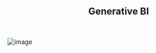 <h2 align="center"> Generative BI </h2>
<br>

![image](https://github.com/KDcommits/End-to-End-EDA-with-GenAI/assets/124420761/9b9d2bb6-d967-4369-8b08-645c23afca2f)
